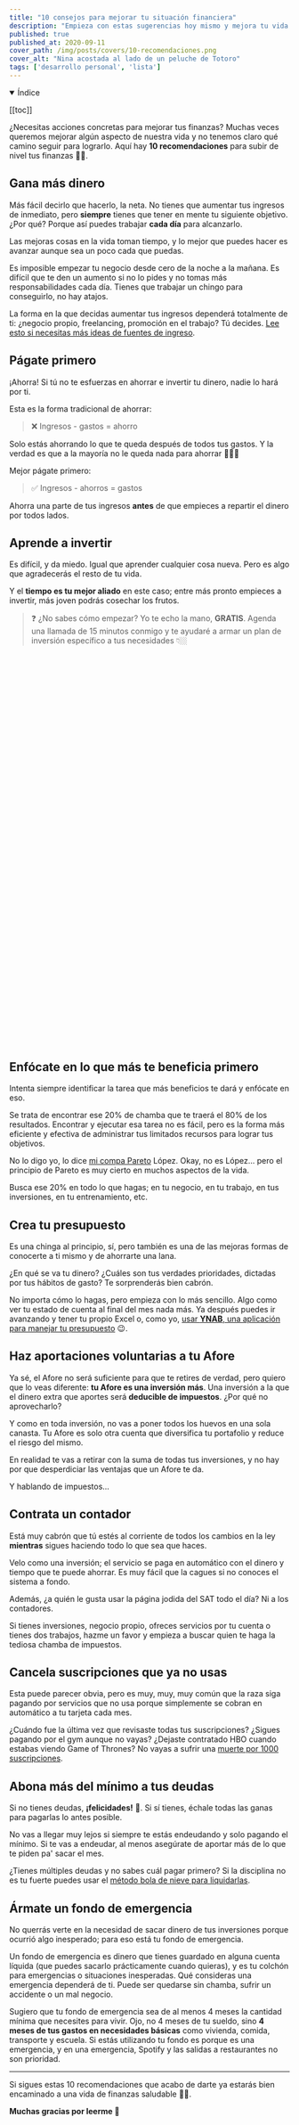```yaml
---
title: "10 consejos para mejorar tu situación financiera"
description: "Empieza con estas sugerencias hoy mismo y mejora tu vida financiera."
published: true
published_at: 2020-09-11
cover_path: /img/posts/covers/10-recomendaciones.png
cover_alt: "Nina acostada al lado de un peluche de Totoro"
tags: ['desarrollo personal', 'lista']
---
```


<details open>
  <summary>
    Índice
  </summary>

  [[toc]]

</details>

¿Necesitas acciones concretas para mejorar tus finanzas? Muchas veces queremos mejorar algún aspecto de nuestra vida y no tenemos claro qué camino seguir para lograrlo. Aquí hay **10 recomendaciones** para subir de nivel tus finanzas 🙌🏼.

## Gana más dinero

Más fácil decirlo que hacerlo, la neta. No tienes que aumentar tus ingresos de inmediato, pero **siempre** tienes que tener en mente tu siguiente objetivo. ¿Por qué? Porque así puedes trabajar **cada día** para alcanzarlo.

Las mejoras cosas en la vida toman tiempo, y lo mejor que puedes hacer es avanzar aunque sea un poco cada que puedas.

Es imposible empezar tu negocio desde cero de la noche a la mañana. Es difícil que te den un aumento si no lo pides y no tomas más responsabilidades cada día. Tienes que trabajar un chingo para conseguirlo, no hay atajos.

La forma en la que decidas aumentar tus ingresos dependerá totalmente de ti: ¿negocio propio, freelancing, promoción en el trabajo? Tú decides. [Lee esto si necesitas más ideas de fuentes de ingreso](/posts/la-unica-forma-sostenible-de-ahorrar-mas/#incrementa-tus-ingresos/).

## Págate primero

¡Ahorra! Si tú no te esfuerzas en ahorrar e invertir tu dinero, nadie lo hará por ti.

Esta es la forma tradicional de ahorrar: 

> ❌ Ingresos - gastos = ahorro

Solo estás ahorrando lo que te queda después de todos tus gastos. Y la verdad es que a la mayoría no le queda nada para ahorrar 🤦🏻‍♂️

Mejor págate primero:

> ✅ Ingresos - ahorros = gastos

Ahorra una parte de tus ingresos **antes** de que empieces a repartir el dinero por todos lados.

## Aprende a invertir

Es difícil, y da miedo. Igual que aprender cualquier cosa nueva. Pero es algo que agradecerás el resto de tu vida.

Y el **tiempo es tu mejor aliado** en este caso; entre más pronto empieces a invertir, más joven podrás cosechar los frutos.

> ❓ ¿No sabes cómo empezar? Yo te echo la mano, **GRATIS**. Agenda una llamada de 15 minutos conmigo y te ayudaré a armar un plan de inversión específico a tus necesidades 👇🏼

<div class="calendly-inline-widget" data-url="https://calendly.com/perrodinero/exploracion?hide_event_type_details=1&background_color=fafafa&primary_color=1d853b" style="min-width:320px;height:700px;"></div>
<script type="text/javascript" src="https://assets.calendly.com/assets/external/widget.js"></script>

## Enfócate en lo que más te beneficia primero

Intenta siempre identificar la tarea que más beneficios te dará y enfócate en eso. 

Se trata de encontrar ese 20% de chamba que te traerá el 80% de los resultados. Encontrar y ejecutar esa tarea no es fácil, pero es la forma más eficiente y efectiva de administrar tus limitados recursos para lograr tus objetivos.

No lo digo yo, lo dice [mi compa Pareto](https://es.wikipedia.org/wiki/Principio_de_Pareto) López. Okay, no es López... pero el principio de Pareto es muy cierto en muchos aspectos de la vida.

Busca ese 20% en todo lo que hagas; en tu negocio, en tu trabajo, en tus inversiones, en tu entrenamiento, etc.

## Crea tu presupuesto

Es una chinga al principio, sí, pero también es una de las mejoras formas de conocerte a ti mismo y de ahorrarte una lana. 

¿En qué se va tu dinero? ¿Cuáles son tus verdades prioridades, dictadas por tus hábitos de gasto? Te sorprenderás bien cabrón.

No importa cómo lo hagas, pero empieza con lo más sencillo. Algo como ver tu estado de cuenta al final del mes nada más. Ya después puedes ir avanzando y tener tu propio Excel o, como yo, [usar **YNAB**, una aplicación para manejar tu presupuesto](/posts/conoce-ynab-y-crea-tu-presupuesto/) 😉.

## Haz aportaciones voluntarias a tu Afore

Ya sé, el Afore no será suficiente para que te retires de verdad, pero quiero que lo veas diferente: **tu Afore es una inversión más**. Una inversión a la que el dinero extra que aportes será **deducible de impuestos**. ¿Por qué no aprovecharlo? 

Y como en toda inversión, no vas a poner todos los huevos en una sola canasta. Tu Afore es solo otra cuenta que diversifica tu portafolio y reduce el riesgo del mismo.

En realidad te vas a retirar con la suma de todas tus inversiones, y no hay por que desperdiciar las ventajas que un Afore te da.

Y hablando de impuestos...

## Contrata un contador

Está muy cabrón que tú estés al corriente de todos los cambios en la ley **mientras** sigues haciendo todo lo que sea que haces. 

Velo como una inversión; el servicio se paga en automático con el dinero y tiempo que te puede ahorrar. Es muy fácil que la cagues si no conoces el sistema a fondo.

Además, ¿a quién le gusta usar la página jodida del SAT todo el día? Ni a los contadores.

Si tienes inversiones, negocio propio, ofreces servicios por tu cuenta o tienes dos trabajos, hazme un favor y empieza a buscar quien te haga la tediosa chamba de impuestos.

## Cancela suscripciones que ya no usas

Esta puede parecer obvia, pero es muy, muy, muy común que la raza siga pagando por servicios que no usa porque simplemente se cobran en automático a tu tarjeta cada mes.

¿Cuándo fue la última vez que revisaste todas tus suscripciones? ¿Sigues pagando por el gym aunque no vayas? ¿Dejaste contratado HBO cuando estabas viendo Game of Thrones? No vayas a sufrir una [muerte por 1000 suscripciones](/posts/muerte-por-mil-suscripciones).

## Abona más del mínimo a tus deudas

Si no tienes deudas, **¡felicidades!** 👏. Si sí tienes, échale todas las ganas para pagarlas lo antes posible.

No vas a llegar muy lejos si siempre te estás endeudando y solo pagando el mínimo. Si te vas a endeudar, al menos asegúrate de aportar más de lo que te piden pa' sacar el mes.

¿Tienes múltiples deudas y no sabes cuál pagar primero? Si la disciplina no es tu fuerte puedes usar el [método bola de nieve para liquidarlas](/posts/bola-de-nieve).

## Ármate un fondo de emergencia

No querrás verte en la necesidad de sacar dinero de tus inversiones porque ocurrió algo inesperado; para eso está tu fondo de emergencia.

Un fondo de emergencia es dinero que tienes guardado en alguna cuenta líquida (que puedes sacarlo prácticamente cuando quieras), y es tu colchón para emergencias o situaciones inesperadas. Qué consideras una emergencia dependerá de ti. Puede ser quedarse sin chamba, sufrir un accidente o un mal negocio. 

Sugiero que tu fondo de emergencia sea de al menos 4 meses la cantidad mínima que necesites para vivir. Ojo, no 4 meses de tu sueldo, sino **4 meses de tus gastos en necesidades básicas** como vivienda, comida, transporte y escuela. Si estás utilizando tu fondo es porque es una emergencia, y en una emergencia, Spotify y las salidas a restaurantes no son prioridad.

***

Si sigues estas 10 recomendaciones que acabo de darte ya estarás bien encaminado a una vida de finanzas saludable 💪🏼.

**Muchas gracias por leerme 💛**

